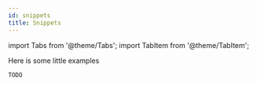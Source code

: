 ```yaml
---
id: snippets
title: Snippets
---
```

import Tabs from '@theme/Tabs';
import TabItem from '@theme/TabItem';


Here is some little examples


```
TODO
```